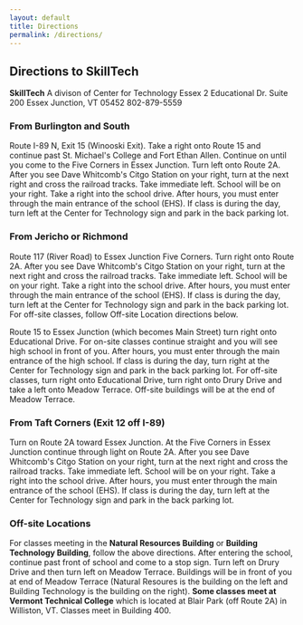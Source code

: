 ```yaml
---
layout: default
title: Directions
permalink: /directions/
---
```


## Directions to SkillTech

**SkillTech**
A divison of Center for Technology
Essex 2 Educational Dr.
Suite 200
Essex Junction, VT 05452 
802-879-5559 

### From Burlington and South

Route I-89 N, Exit 15 (Winooski Exit). Take a right onto Route 15 and continue past St. Michael's College and Fort Ethan Allen. Continue on until you come to the Five Corners in Essex Junction. Turn left onto Route 2A. After you see Dave Whitcomb's Citgo Station on your right, turn at the next right and cross the railroad tracks. Take immediate left. School will be on your right. Take a right into the school drive. After hours, you must enter through the main entrance of the school (EHS). If class is during the day, turn left at the Center for Technology sign and park in the back parking lot.

### From Jericho or Richmond

Route 117 (River Road) to Essex Junction Five Corners. Turn right onto Route 2A. After you see Dave Whitcomb's Citgo Station on your right, turn at the next right and cross the railroad tracks. Take immediate left. School will be on your right. Take a right into the school drive. After hours, you must enter through the main entrance of the school (EHS). If class is during the day, turn left at the Center for Technology sign and park in the back parking lot. For off-site classes, follow Off-site Location directions below.

Route 15 to Essex Junction (which becomes Main Street) turn right onto Educational Drive. For on-site classes continue straight and you will see high school in front of you. After hours, you must enter through the main entrance of the high school. If class is during the day, turn right at the Center for Technology sign and park in the back parking lot. For off-site classes, turn right onto Educational Drive, turn right onto Drury Drive and take a left onto Meadow Terrace. Off-site buildings will be at the end of Meadow Terrace.

### From Taft Corners (Exit 12 off I-89)

Turn on Route 2A toward Essex Junction. At the Five Corners in Essex Junction continue through light on Route 2A. After you see Dave Whitcomb's Citgo Station on your right, turn at the next right and cross the railroad tracks. Take immediate left. School will be on your right. Take a right into the school drive. After hours, you must enter through the main entrance of the school (EHS). If class is during the day, turn left at the Center for Technology sign and park in the back parking lot.

### Off-site Locations

For classes meeting in the **Natural Resources Building** or **Building Technology Building**, follow the above directions. After entering the school, continue past front of school and come to a stop sign. Turn left on Drury Drive and then turn left on Meadow Terrace. Buildings will be in front of you at end of Meadow Terrace (Natural Resoures is the building on the left and Building Technology is the building on the right). **Some classes meet at Vermont Technical College** which is located at Blair Park (off Route 2A) in Williston, VT. Classes meet in Building 400. 
